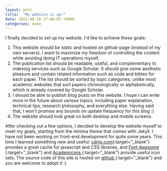 ```yaml
---
layout: post
title:  "My website is up!"
date: 2021-08-10 17:40:03 +0800
categories: none
---
```


I finally decided to set up my website. I'd like to achieve these goals:

1. This website should be static and hosted on github-page (instead of my own
   servers). I want to maximize my freedom of controlling the content while
   avoiding doing IT operations myself.
2. The publication list should be readable, useful, and complementary to
   indexing services such as Google Scholar. It should give some aesthetic
   pleasure and contain related information such as code and bibtex for each
   paper. The list should be sorted by topic categories, unlike most academic
   websites that sort papers chronologically or alphabetically, which is already
   covered by Google Scholar.
3. I should be able to publish blog posts on this website. I hope I can write
   more in the future about various topics, including paper explanation,
   technical tips, research philosophy, and everything else. Having said that, I
   won't promise any bounds on update frequency for this blog :)
4. The website should look great on both desktop and mobile screens.

After checking out a few options, I decided to develop the website myself to
meet my goals, starting from the minima theme that comes with Jekyll. I have not
been working on front-end development for quite some years. This time I learned
something new and useful: [cdnjs.com](https://cdnjs.com/){:target="_blank"}
provides a great cache for javascript and CSS libraries, and [Font Awesome
](https://fontawesome.com){:target="_blank"} and [Academicons
](https://jpswalsh.github.io/academicons){:target="_blank"} provide useful icon
sets.  The source code of this site is hosted on [github
](https://github.com/jia-kai/jia-kai.github.io){:target="_blank"} and you are
welcome to adopt it :)
